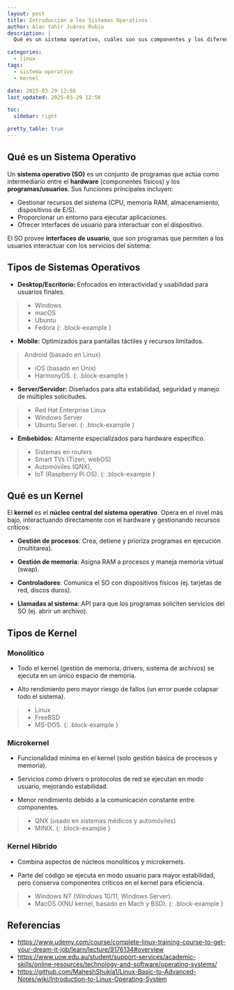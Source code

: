 ```yaml
---
layout: post
title: Introducción a los Sistemas Operativos
author: Alan Yahir Juárez Rubio
description: |
  Qué es un sistema operativo, cuáles son sus componentes y los diferentes tipos

categories:
  - linux
tags:
  - sistema-operativo
  - kernel

date: 2025-03-29 12:56
last_updated: 2025-03-29 12:56

toc:
  sidebar: right

pretty_table: true
---
```


## Qué es un Sistema Operativo

Un **sistema operativo (SO)** es un conjunto de programas que actúa como
intermediario entre el **hardware** (componentes físicos) y los
**programas/usuarios**. Sus funciones principales incluyen:

- Gestionar recursos del sistema (CPU, memoria RAM, almacenamiento, dispositivos
  de E/S).
- Proporcionar un entorno para ejecutar aplicaciones.
- Ofrecer interfaces de usuario para interactuar con el dispositivo.

El SO provee **interfaces de usuario**, que son programas que permiten a los
usuarios interactuar con los servicios del sistema:

## Tipos de Sistemas Operativos

- **Desktop/Escritorio:** Enfocados en interactividad y usabilidad para usuarios
  finales.

> - Windows
> - macOS
> - Ubuntu
> - Fedora
{: .block-example }

- **Mobile:** Optimizados para pantallas táctiles y recursos limitados.

> Android (basado en Linux)
> - iOS (basado en Unix)
> - HarmonyOS.
{: .block-example }

- **Server/Servidor:** Diseñados para alta estabilidad, seguridad y manejo de
  múltiples solicitudes.

> - Red Hat Enterprise Linux
> - Windows Server
> - Ubuntu Server.
{: .block-example }

- **Embebidos:** Altamente especializados para hardware específico.

> - Sistemas en routers
> - Smart TVs (Tizen, webOS)
> - Automóviles (QNX),
> - IoT (Raspberry Pi OS).
{: .block-example }

## Qué es un Kernel

El **kernel** es el **núcleo central del sistema operativo**. Opera en el nivel
más bajo, interactuando directamente con el hardware y gestionando recursos
críticos:

- **Gestión de procesos**: Crea, detiene y prioriza programas en ejecución
  (multitarea).

- **Gestión de memoria**: Asigna RAM a procesos y maneja memoria virtual (swap).

- **Controladores**: Comunica el SO con dispositivos físicos (ej. tarjetas de
  red, discos duros).

- **Llamadas al sistema**: API para que los programas soliciten servicios del SO
  (ej. abrir un archivo).

## Tipos de Kernel

### Monolítico

- Todo el kernel (gestión de memoria, drivers, sistema de archivos) se ejecuta
    en un único espacio de memoria.

- Alto rendimiento pero mayor riesgo de fallos (un error puede colapsar todo
    el sistema).

> - Linux
> - FreeBSD
> - MS-DOS.
{: .block-example }

### Microkernel

- Funcionalidad mínima en el kernel (solo gestión básica de procesos y
    memoria).

- Servicios como drivers o protocolos de red se ejecutan en modo usuario,
    mejorando estabilidad.

- Menor rendimiento debido a la comunicación constante entre componentes.

> -  QNX (usado en sistemas médicos y automóviles)
> - MINIX.
{: .block-example }

### Kernel Híbrido

- Combina aspectos de núcleos monolíticos y microkernels.

- Parte del código se ejecuta en modo usuario para mayor estabilidad, pero
    conserva componentes críticos en el kernel para eficiencia.

> - Windows NT (Windows 10/11, Windows Server).
> - MacOS (XNU kernel, basado en Mach y BSD).
{: .block-example }

<div style="page-break-after: always;"></div>

## Referencias

- <https://www.udemy.com/course/complete-linux-training-course-to-get-your-dream-it-job/learn/lecture/9176134#overview>
- <https://www.uow.edu.au/student/support-services/academic-skills/online-resources/technology-and-software/operating-systems/>
- <https://github.com/MaheshShukla1/Linux-Basic-to-Advanced-Notes/wiki/Introduction-to-Linux-Operating-System>

